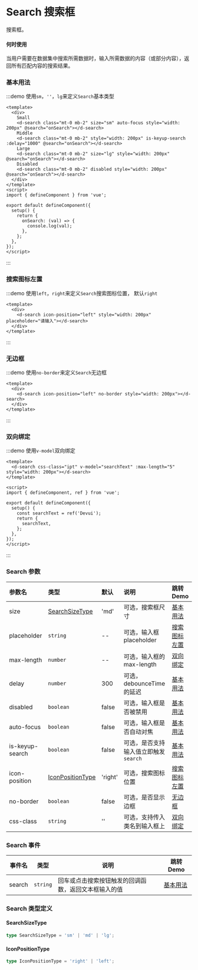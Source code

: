# Search 搜索框

搜索框。

#### 何时使用

当用户需要在数据集中搜索所需数据时，输入所需数据的内容（或部分内容），返回所有匹配内容的搜索结果。

### 基本用法

:::demo 使用`sm`，`''`，`lg`来定义`Search`基本类型

```vue
<template>
  <div>
    Small
    <d-search class="mt-0 mb-2" size="sm" auto-focus style="width: 200px" @search="onSearch"></d-search>
    Middle
    <d-search class="mt-0 mb-2" style="width: 200px" is-keyup-search :delay="1000" @search="onSearch"></d-search>
    Large
    <d-search class="mt-0 mb-2" size="lg" style="width: 200px" @search="onSearch"></d-search>
    Disabled
    <d-search class="mt-0 mb-2" disabled style="width: 200px" @search="onSearch"></d-search>
  </div>
</template>
<script>
import { defineComponent } from 'vue';

export default defineComponent({
  setup() {
    return {
      onSearch: (val) => {
        console.log(val);
      },
    };
  },
});
</script>
```

:::

### 搜索图标左置

:::demo 使用`left`，`right`来定义`Search`搜索图标位置， 默认`right`

```vue
<template>
  <div>
    <d-search icon-position="left" style="width: 200px" placeholder="请输入"></d-search>
  </div>
</template>
```

:::

### 无边框

:::demo 使用`no-border`来定义`Search`无边框

```vue
<template>
  <div>
    <d-search icon-position="left" no-border style="width: 200px"></d-search>
  </div>
</template>
```

:::

### 双向绑定

:::demo 使用`v-model`双向绑定

```vue
<template>
  <d-search css-class="ipt" v-model="searchText" :max-length="5" style="width: 200px"></d-search>
</template>

<script>
import { defineComponent, ref } from 'vue';

export default defineComponent({
  setup() {
    const searchText = ref('Devui');
    return {
      searchText,
    };
  },
});
</script>
```

:::

### Search 参数

| 参数名          | 类型                                    | 默认    | 说明                                           | 跳转 Demo                     |
| :-------------- |:--------------------------------------| :------ | :--------------------------------------------- | :---------------------------- |
| size            | [SearchSizeType](#searchsizetype)     | 'md'| 可选，搜索框尺寸| [基本用法](#基本用法) |
| placeholder     | `string`                              | --      | 可选，输入框 placeholder                       | [搜索图标左置](#搜索图标左置) |
| max-length      | `number`                              | --      | 可选，输入框的 max-length                      | [双向绑定](#双向绑定)         |
| delay           | `number`                              | 300     | 可选，debounceTime 的延迟                      | [基本用法](#基本用法)         |
| disabled        | `boolean`                             | false   | 可选，输入框是否被禁用                         | [基本用法](#基本用法)         |
| auto-focus      | `boolean`                             | false   | 可选，输入框是否自动对焦                       | [基本用法](#基本用法)         |
| is-keyup-search | `boolean`                             | false   | 可选，是否支持输入值立即触发 `search`          | [基本用法](#基本用法)         |
| icon-position   | [IconPositionType](#iconpositiontype) | 'right' | 可选，搜索图标位置 | [搜索图标左置](#搜索图标左置) |
| no-border       | `boolean`                             | false   | 可选，是否显示边框                             | [无边框](#无边框)             |
| css-class       | `string`                              | ''      | 可选，支持传入类名到输入框上                   | [双向绑定](#双向绑定)         |

### Search 事件

| 事件名 | 类型     | 说明                                                 | 跳转 Demo             |
| ------ | -------- | ---------------------------------------------------- | --------------------- |
| search | `string` | 回车或点击搜索按钮触发的回调函数，返回文本框输入的值 | [基本用法](#基本用法) |

### Search 类型定义

#### SearchSizeType

```ts
type SearchSizeType = 'sm' | 'md' | 'lg';
```

#### IconPositionType
```ts
type IconPositionType = 'right' | 'left';
```
